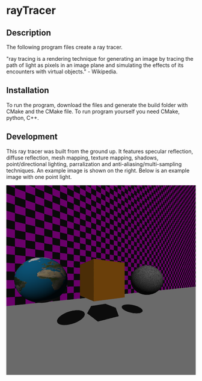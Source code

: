# rayTracer

## Description 
The following program files create a ray tracer. 

"ray tracing is a rendering technique for generating an image by tracing the path of light as pixels in an image plane and simulating the effects of its encounters with virtual objects." - Wikipedia. 

## Installation
To run the program, download the files and generate the build folder with CMake and the CMake file. To run program yourself you need CMake, python, C++.

## Development
This ray tracer was built from the ground up. It features specular reflection, diffuse reflection, mesh mapping, texture mapping, shadows, point/directional lighting, parralization and anti-aliasing/multi-sampling techniques. An example image is shown on the right. Below is an example image with one point light. 

![Example Image](raytrace.bmp)

